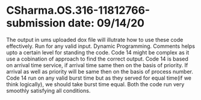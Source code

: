 # CSharma.OS.316-11812766-submission date: 09/14/20
The output in ums uploaded dox file will illutrate how to use these code effectively.
Run for any valid input.
Dynamic Programming.
Comments helps upto a certain level for standing the code.
Code 14 might be complex as it use a cobination of approach to find the correct output.
Code 14 is based on arrival time service, if arrival time same then on the basis of priority.
If arrival as well as priority will be same then on the basis of process number.
Code 14 run on any valid burst time but as they served for equal time(if we think logically), we should take burst time equal.
Both the code run very smoothly satisfying all conditions.
